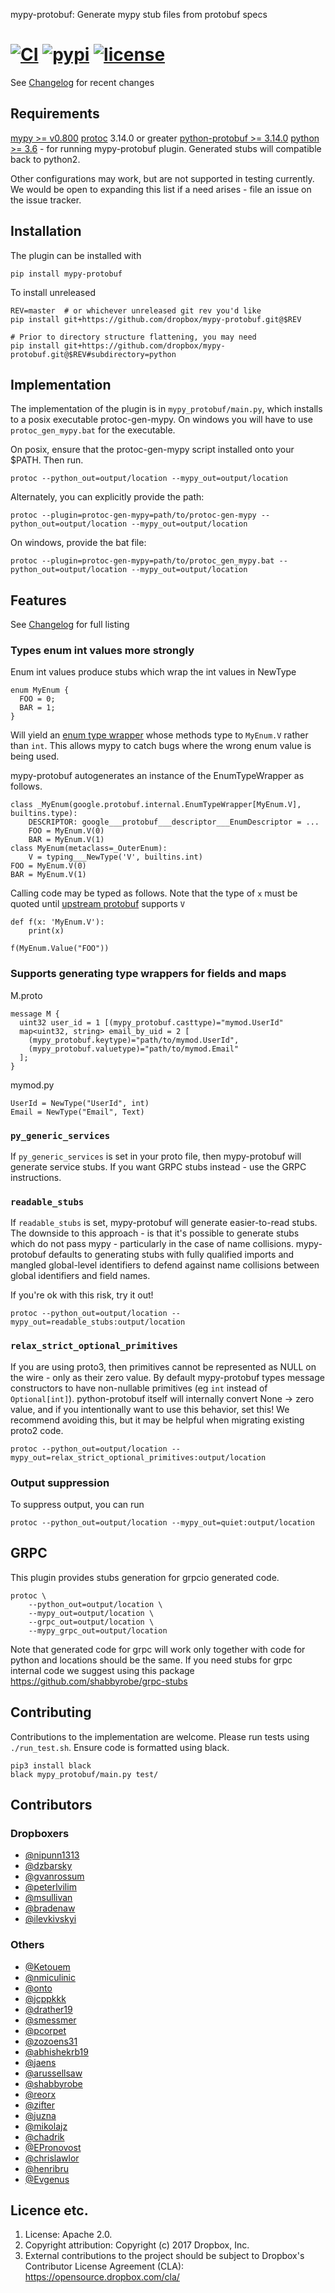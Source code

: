mypy-protobuf: Generate mypy stub files from protobuf specs

[![CI](https://github.com/dropbox/mypy-protobuf/workflows/CI/badge.svg)](https://github.com/dropbox/mypy-protobuf/actions?query=branch%3Amaster)
[![pypi](https://img.shields.io/pypi/v/mypy-protobuf?logo=Pypi)](https://pypi.org/project/mypy-protobuf/)
[![license](https://img.shields.io/github/license/dropbox/mypy-protobuf)](https://github.com/dropbox/mypy-protobuf/blob/master/LICENSE)
===========================================================

See [Changelog](CHANGELOG.md) for recent changes

## Requirements

[mypy >= v0.800](https://pypi.org/project/mypy)
[protoc](https://github.com/protocolbuffers/protobuf/releases) 3.14.0 or greater
[python-protobuf >= 3.14.0](https://pypi.org/project/protobuf/)
[python >= 3.6](https://www.python.org/downloads/source/) - for running mypy-protobuf plugin. Generated stubs will compatible back to python2.

Other configurations may work, but are not supported in testing currently. We would be open to expanding this list if a need arises - file an issue on the issue tracker.

## Installation

The plugin can be installed with
```
pip install mypy-protobuf
```
To install unreleased
```
REV=master  # or whichever unreleased git rev you'd like
pip install git+https://github.com/dropbox/mypy-protobuf.git@$REV

# Prior to directory structure flattening, you may need
pip install git+https://github.com/dropbox/mypy-protobuf.git@$REV#subdirectory=python
```

## Implementation
The implementation of the plugin is in `mypy_protobuf/main.py`, which installs to
a posix executable protoc-gen-mypy.
On windows you will have to use `protoc_gen_mypy.bat` for the executable.

On posix, ensure that the protoc-gen-mypy script installed onto your $PATH. Then run.
```
protoc --python_out=output/location --mypy_out=output/location
```
Alternately, you can explicitly provide the path:
```
protoc --plugin=protoc-gen-mypy=path/to/protoc-gen-mypy --python_out=output/location --mypy_out=output/location
```
On windows, provide the bat file:
```
protoc --plugin=protoc-gen-mypy=path/to/protoc_gen_mypy.bat --python_out=output/location --mypy_out=output/location
```

## Features

See [Changelog](CHANGELOG.md) for full listing

### Types enum int values more strongly

Enum int values produce stubs which wrap the int values in NewType
```
enum MyEnum {
  FOO = 0;
  BAR = 1;
}
```
Will yield an [enum type wrapper](https://github.com/python/typeshed/blob/16ae4c61201cd8b96b8b22cdfb2ab9e89ba5bcf2/stubs/protobuf/google/protobuf/internal/enum_type_wrapper.pyi) whose methods type to `MyEnum.V` rather than `int`.
This allows mypy to catch bugs where the wrong enum value is being used.

mypy-protobuf  autogenerates an instance of the EnumTypeWrapper as follows.

```
class _MyEnum(google.protobuf.internal.EnumTypeWrapper[MyEnum.V], builtins.type):
    DESCRIPTOR: google___protobuf___descriptor___EnumDescriptor = ...
    FOO = MyEnum.V(0)
    BAR = MyEnum.V(1)
class MyEnum(metaclass=_OuterEnum):
    V = typing___NewType('V', builtins.int)
FOO = MyEnum.V(0)
BAR = MyEnum.V(1)
```

Calling code may be typed as follows. Note that the type of `x` must be quoted
until [upstream protobuf](https://github.com/protocolbuffers/protobuf/pull/8182) supports `V`
```
def f(x: 'MyEnum.V'):
    print(x)

f(MyEnum.Value("FOO"))
```

### Supports generating type wrappers for fields and maps

M.proto
```
message M {
  uint32 user_id = 1 [(mypy_protobuf.casttype)="mymod.UserId"
  map<uint32, string> email_by_uid = 2 [
    (mypy_protobuf.keytype)="path/to/mymod.UserId",
    (mypy_protobuf.valuetype)="path/to/mymod.Email"
  ];
}
```
mymod.py
```
UserId = NewType("UserId", int)
Email = NewType("Email", Text)
```

### `py_generic_services`
If `py_generic_services` is set in your proto file, then mypy-protobuf will
generate service stubs. If you want GRPC stubs instead - use the GRPC instructions.

### `readable_stubs`
If `readable_stubs` is set, mypy-protobuf will generate easier-to-read stubs. The downside
to this approach - is that it's possible to generate stubs which do not pass mypy - particularly
in the case of name collisions. mypy-protobuf defaults to generating stubs with fully qualified
imports and mangled global-level identifiers to defend against name collisions between global
identifiers and field names.

If you're ok with this risk, try it out!
```
protoc --python_out=output/location --mypy_out=readable_stubs:output/location
```

### `relax_strict_optional_primitives`

If you are using proto3, then primitives cannot be represented as NULL on the wire -
only as their zero value. By default mypy-protobuf types message constructors to have
non-nullable primitives (eg `int` instead of `Optional[int]`). python-protobuf itself will
internally convert None -> zero value, and if you intentionally want to use this behavior,
set this! We recommend avoiding this, but it may be helpful when migrating existing proto2 code.

```
protoc --python_out=output/location --mypy_out=relax_strict_optional_primitives:output/location
```

### Output suppression
To suppress output, you can run
```
protoc --python_out=output/location --mypy_out=quiet:output/location
```

## GRPC

This plugin provides stubs generation for grpcio generated code.
```
protoc \
    --python_out=output/location \
    --mypy_out=output/location \
    --grpc_out=output/location \
    --mypy_grpc_out=output/location
```

Note that generated code for grpc will work only together with code for python and locations should be the same.
If you need stubs for grpc internal code we suggest using this package https://github.com/shabbyrobe/grpc-stubs 


## Contributing
Contributions to the implementation are welcome. Please run tests using `./run_test.sh`.
Ensure code is formatted using black.
```
pip3 install black
black mypy_protobuf/main.py test/
```

## Contributors

### Dropboxers
- [@nipunn1313](https://github.com/nipunn1313)
- [@dzbarsky](https://github.com/dzbarsky)
- [@gvanrossum](https://github.com/gvanrossum)
- [@peterlvilim](https://github.com/peterlvilim)
- [@msullivan](https://github.com/msullivan)
- [@bradenaw](https://github.com/bradenaw)
- [@ilevkivskyi](https://github.com/ilevkivskyi)

### Others
- [@Ketouem](https://github.com/Ketouem)
- [@nmiculinic](https://github.com/nmiculinic)
- [@onto](https://github.com/onto)
- [@jcppkkk](https://github.com/jcppkkk)
- [@drather19](https://github.com/drather19)
- [@smessmer](https://github.com/smessmer)
- [@pcorpet](https://github.com/pcorpet)
- [@zozoens31](https://github.com/zozoens31)
- [@abhishekrb19](https://github.com/abhishekrb19)
- [@jaens](https://github.com/jaens)
- [@arussellsaw](https://github.com/arussellsaw)
- [@shabbyrobe](https://github.com/shabbyrobe)
- [@reorx](https://github.com/reorx)
- [@zifter](https://github.com/zifter)
- [@juzna](https://github.com/juzna)
- [@mikolajz](https://github.com/mikolajz)
- [@chadrik](https://github.com/chadrik)
- [@EPronovost](https://github.com/EPronovost)
- [@chrislawlor](https://github.com/chrislawlor)
- [@henribru](https://github.com/henribru)
- [@Evgenus](https://github.com/Evgenus)

Licence etc.
------------

1. License: Apache 2.0.
2. Copyright attribution: Copyright (c) 2017 Dropbox, Inc.
3. External contributions to the project should be subject to
   Dropbox's Contributor License Agreement (CLA):
   https://opensource.dropbox.com/cla/

